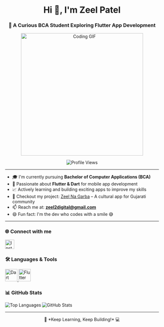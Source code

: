 <h1 align="center">Hi 👋, I'm Zeel Patel</h1>
<h3 align="center">🚀 A Curious BCA Student Exploring Flutter App Development</h3>

<p align="center">
  <img src="https://camo.githubusercontent.com/4d9f5ecceb711eec6e2018f38a5677dc657c9738d4a65ba3b928c41c0a45b439/68747470733a2f2f6d69726f2e6d656469756d2e636f6d2f6d61782f313336302f302a37513379765349765f7430696f4a2d5a2e676966" width="400" alt="Coding GIF"/>
</p>

<p align="center">
  <img src="https://komarev.com/ghpvc/?username=zeel-patel-07&label=Profile%20views&color=0e75b6&style=flat" alt="Profile Views"/>
</p>

---

- 🎓 I'm currently pursuing **Bachelor of Computer Applications (BCA)**
- 📱 Passionate about **Flutter & Dart** for mobile app development
- 📈 Actively learning and building exciting apps to improve my skills
- 📌 Checkout my project: [Zeel Na Garba](https://github.com/zeel-patel-07/ZeelNaGarba) – A cultural app for Gujarati community
- 📫 Reach me at: **zeel2digital@gmail.com**
- 😄 Fun fact: I'm the dev who codes with a smile 😅

---

<h3 align="left">🌐 Connect with me</h3>
<p align="left">
  <a href="https://instagram.com/zeelpatel_3807" target="_blank">
    <img src="https://raw.githubusercontent.com/rahuldkjain/github-profile-readme-generator/master/src/images/icons/Social/instagram.svg" alt="Instagram" width="30" height="30" />
  </a>
</p>

<h3 align="left">🛠️ Languages & Tools</h3>
<p align="left">
  <a href="https://dart.dev" target="_blank">
    <img src="https://www.vectorlogo.zone/logos/dartlang/dartlang-icon.svg" alt="Dart" width="40" height="40" />
  </a>
  <a href="https://flutter.dev" target="_blank">
    <img src="https://www.vectorlogo.zone/logos/flutterio/flutterio-icon.svg" alt="Flutter" width="40" height="40" />
  </a>
</p>

<h3 align="left">📊 GitHub Stats</h3>
<p>
  <img align="left" src="https://github-readme-stats.vercel.app/api/top-langs?username=zeel-patel-07&show_icons=true&locale=en&layout=compact" alt="Top Languages" />
</p>
<p>
  <img align="center" src="https://github-readme-stats.vercel.app/api?username=zeel-patel-07&show_icons=true&locale=en" alt="GitHub Stats" />
</p>

---

<p align="center">
  🚀 *Keep Learning, Keep Building!* 💻
</p>
